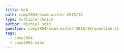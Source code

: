 ```yaml
---
title: N/A
path: comp2804/exam-winter-2018/18
type: multiple-choice
author: Michiel Smid
question: comp2804/exam-winter-2018/18/question.ts
tags:
  - comp2804
  - comp2804-exam
---
```

